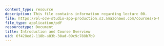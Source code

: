 ```yaml
---
content_type: resource
description: This file contains information regarding lecture 00.
file: https://ol-ocw-studio-app-production.s3.amazonaws.com/courses/6-837-computer-graphics-fall-2012/6f428ed2118ba83b38ad09c9c788b7b9_MIT6_837F12_Lec00.pdf
file_type: application/pdf
resourcetype: Document
title: Introduction and Course Overview
uid: 6f428ed2-118b-a83b-38ad-09c9c788b7b9
---
```


